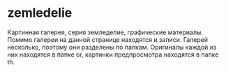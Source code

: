# zemledelie
Картинная галерея, серия земледелие, графические материалы.
Помимо галереи на данной странице находятся и записи.
Галерей несколько, поэтому они разделены по папкам.
Оригиналы каждой из них находятся в папке or, картинки предпросмотра находятся в папке th.